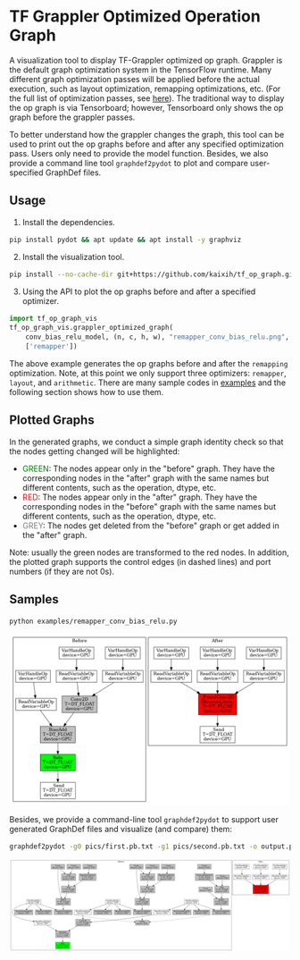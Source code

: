 # TF Grappler Optimized Operation Graph

A visualization tool to display TF-Grappler optimized op graph. Grappler is the
default graph optimization system in the TensorFlow runtime. Many different
graph optimization passes will be applied before the actual execution, such as
layout optimization, remapping optimizations, etc. (For the full list of
optimization passes, see
[here](https://www.tensorflow.org/guide/graph_optimization)). The traditional
way to display the op graph is via Tensorboard; however, Tensorboard only shows
the op graph before the grappler passes.

To better understand how the grappler changes the graph, this tool can be used
to print out the op graphs before and after any specified optimization pass.
Users only need to provide the model function. Besides, we also provide a
command line tool `graphdef2pydot` to plot and compare user-specified GraphDef
files.

## Usage
1. Install the dependencies.
```bash
pip install pydot && apt update && apt install -y graphviz
```
2. Install the visualization tool.
```bash
pip install --no-cache-dir git+https://github.com/kaixih/tf_op_graph.git
```
3. Using the API to plot the op graphs before and after a specified optimizer.
```python
import tf_op_graph_vis
tf_op_graph_vis.grappler_optimized_graph(
    conv_bias_relu_model, (n, c, h, w), "remapper_conv_bias_relu.png",
    ['remapper'])
```
The above example generates the op graphs before and after the `remapping`
optimization. Note, at this point we only support three optimizers: `remapper`,
`layout`, and `arithmetic`. There are many sample codes in [examples](examples)
and the following section shows how to use them.

## Plotted Graphs
In the generated graphs, we conduct a simple graph identity check so that the
nodes getting changed will be highlighted:

* <span style="color:green">GREEN</span>: The nodes appear only in the "before"
  graph. They have the corresponding nodes in the "after" graph with the same
  names but different contents, such as the operation, dtype, etc.
* <span style="color:red">RED</span>: The nodes appear only in the "after"
  graph. They have the corresponding nodes in the "before" graph with the same
  names but different contents, such as the operation, dtype, etc.
* <span style="color:grey">GREY</span>: The nodes get deleted from the "before"
  graph or get added in the "after" graph.

Note: usually the green nodes are transformed to the red nodes. In addition, the
plotted graph supports the control edges (in dashed lines) and port numbers (if
they are not 0s).

## Samples
```bash
python examples/remapper_conv_bias_relu.py
```
![Remapping pass](pics/remapper_conv_bias_relu.png)

Besides, we provide a command-line tool `graphdef2pydot` to support user
generated GraphDef files and visualize (and compare) them:
```bash
graphdef2pydot -g0 pics/first.pb.txt -g1 pics/second.pb.txt -o output.png
```
![GraphDef](pics/output.png)
